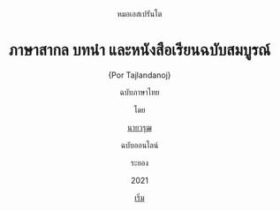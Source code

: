 <link href="markdown.css" rel="stylesheet"></link>
<center>
หมอเอสเปรันโต

# ภาษาสากล บทนำ และหนังสือเรียนฉบับสมบูรณ์

{Por Tajlandanoj}


ฉบับภาษาไทย

โดย

[นายวรุฒ ]()

ฉบับออนไลน์

ระยอง

2021


[เริ่ม](./1.html)

</center>
